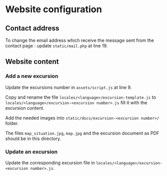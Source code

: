 # Website configuration

## Contact address

To change the email address which receive the message sent from the contact page : update `static/mail.php` at line 19.

## Website content

### Add a new excursion

Update the excursions number in `assets/script.js` at line 9.

Copy and rename the file `locales/<language>/excursion-template.js` to `locales/<language>/excursion-<excursion number>.js` fill it with the excursion content.

Add the needed images into `static/docs/excursion-<excursion number>/` folder.

The files `map_situation.jpg`, `map.jpg` and the excursion document as PDF should be in this directory.

### Update an excursion

Update the corresponding excursion file in `locales/<language>/excursion-<excursion number>.js`.
